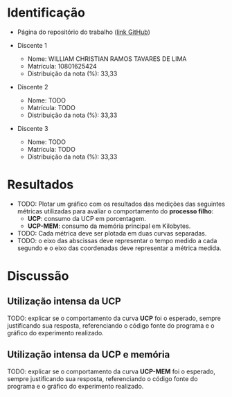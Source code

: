 # Identificação

* Página do repositório do trabalho ([link GitHub](TODO)) 

* Discente 1
	* Nome: WILLIAM CHRISTIAN RAMOS TAVARES DE LIMA
	* Matrícula: 10801625424
	* Distribuição da nota (%): 33,33
* Discente 2
	* Nome: TODO
	* Matrícula: TODO
	* Distribuição da nota (%): 33,33
* Discente 3
	* Nome: TODO
	* Matrícula: TODO
	* Distribuição da nota (%): 33,33		
	
# Resultados

* TODO: Plotar um gráfico com os resultados das medições das seguintes métricas utilizadas para avaliar o comportamento do **processo filho**:
	*  **UCP**: consumo da UCP em porcentagem.
	*  **UCP-MEM**: consumo da memória principal em Kilobytes.
* TODO: Cada métrica deve ser plotada em duas curvas separadas.
* TODO: o eixo das abscissas deve representar o tempo medido a cada segundo e o eixo das coordenadas deve representar a métrica medida.


# Discussão

## Utilização intensa da UCP

TODO: explicar se o comportamento da curva **UCP** foi o esperado, sempre justificando sua resposta, referenciando o código fonte do programa e o gráfico do experimento realizado.

## Utilização intensa da UCP e memória

TODO: explicar se o comportamento da curva **UCP-MEM** foi o esperado, sempre justificando sua resposta, referenciando o código fonte do programa e o gráfico do experimento realizado.
